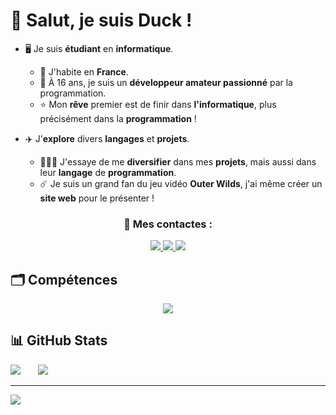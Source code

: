 # 👋 Salut, je suis Duck !
     
- 🖥️ Je suis **étudiant** en **informatique**.
  - 🥖 J'habite en **France**. 
  - 🤖 À 16 ans, je suis un **développeur amateur passionné** par la programmation.
  - ⭐ Mon **rêve** premier est de finir dans **l'informatique**, plus précisément dans la **programmation** !

- ✈️ J'**explore** divers **langages** et **projets**.
  - 👨🏻‍💻 J'essaye de me **diversifier** dans mes **projets**, mais aussi dans leur **langage** de **programmation**.
  - ☄️ Je suis un grand fan du jeu vidéo **Outer Wilds**, j'ai même créer un **site web** pour le présenter !

<div align="center" padding=10px>
  <h3> 📃 Mes contactes : </h3>
</div>

<div align="center">
  <a href="mailto:duckcontact.pro@gmail.com">
    <img src="https://img.shields.io/badge/Gmail-D14836?style=for-the-badge&logo=gmail&logoColor=white" target="_blank"/>
  </a>
     
  <a href="https://www.duckporfolio.xyz/">
    <img src="https://img.shields.io/badge/Portfolio-8DB59A?style=for-the-badge&logo=About.me&logoColor=white" target="_blank"/>
  </a>
  
  <a href="https://x.com/DuckDev0">
    <img src="https://img.shields.io/badge/X-%23000000.svg?style=for-the-badge&logo=X&logoColor=white" target="_blank"/>
  </a>
</div>

## 🗂️ Compétences
<div align="center">
  <a href="https://skillicons.dev">
    <img src="https://skillicons.dev/icons?i=nodejs,python,html,css"/>
  </a>
</div>

## 📊 GitHub Stats
![](https://github-readme-stats.vercel.app/api?username=Rroq1&theme=dark&hide_border=false&include_all_commits=false&count_private=false) &nbsp; &nbsp; &nbsp; ![](https://github-readme-stats.vercel.app/api/top-langs/?username=Rroq1&theme=dark&hide_border=false&include_all_commits=false&count_private=false&layout=compact)

---
[![](https://visitcount.itsvg.in/api?id=Rroq1&label=Profile%20Views&color=3&icon=5&pretty=true)](https://visitcount.itsvg.in)

